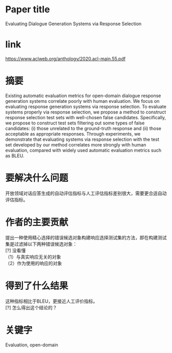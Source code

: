 # Paper title

Evaluating Dialogue Generation Systems via Response Selection	

# link

https://www.aclweb.org/anthology/2020.acl-main.55.pdf	

# 摘要

Existing automatic evaluation metrics for open-domain dialogue response generation systems correlate poorly with human evaluation. We focus on evaluating response generation systems via response selection. To evaluate systems properly via response selection, we propose a method to construct response selection test sets with well-chosen false candidates. Specifically, we propose to construct test sets filtering out some types of false candidates: (i) those unrelated to the ground-truth response and (ii) those acceptable as appropriate responses. Through experiments, we demonstrate that evaluating systems via response selection with the test set developed by our method correlates more strongly with human evaluation, compared with widely used automatic evaluation metrics such as BLEU.	

# 要解决什么问题

开放领域对话应答生成的自动评估指标与人工评估指标差别很大，需要更合适自动评估指标。	

# 作者的主要贡献

提出一种使用精心选择的错误候选对象构建响应选择测试集的方法，即在构建测试集是过滤掉以下两种错误候选对象：  
[?] 没看懂  
（1）与真实响应无关的对象  
（2）作为使用的响应的对象
	
# 得到了什么结果

这种指标相比于BLEU，更接近人工评价指标。  
[?] 怎么得出这个结论的？  

# 关键字

Evaluation, open-domain	
